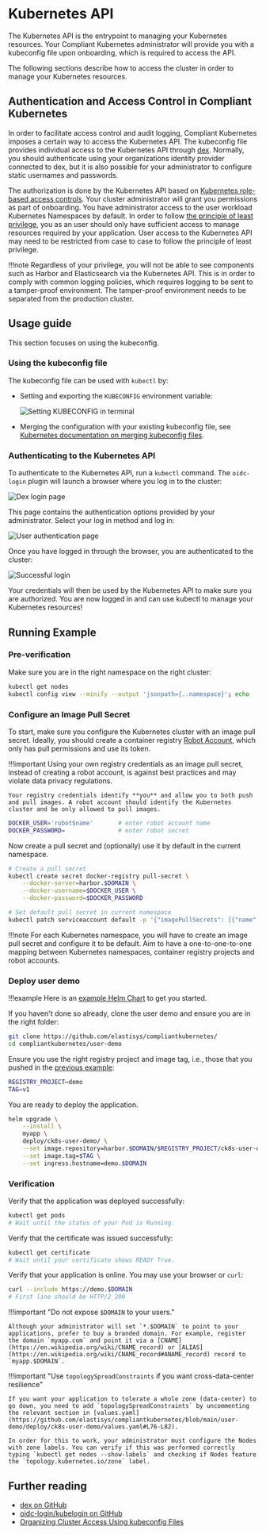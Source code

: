 # Kubernetes API

The Kubernetes API is the entrypoint to managing your Kubernetes resources.
Your Compliant Kubernetes administrator will provide you with a kubeconfig file upon onboarding, which is required to access the API.

The following sections describe how to access the cluster in order to manage your Kubernetes resources.

## Authentication and Access Control in Compliant Kubernetes

In order to facilitate access control and audit logging, Compliant Kubernetes imposes a certain way to access the Kubernetes API.
The kubeconfig file provides individual access to the Kubernetes API through [dex](https://github.com/dexidp/dex).
Normally, you should authenticate using your organizations identity provider connected to dex, but it is also possible for your administrator to configure static usernames and passwords.

The authorization is done by the Kubernetes API based on [Kubernetes role-based access controls](https://kubernetes.io/docs/reference/access-authn-authz/rbac/).
Your cluster administrator will grant you permissions as part of onboarding.
You have administrator access to the user workload Kubernetes Namespaces by default.
In order to follow [the principle of least privilege](https://en.wikipedia.org/wiki/Principle_of_least_privilege), you as an user should only have sufficient access to manage resources required by your application.
User access to the Kubernetes API may need to be restricted from case to case to follow the principle of least privilege.

!!!note
    Regardless of your privilege, you will not be able to see components such as Harbor and Elasticsearch via the Kubernetes API. This is in order to comply with common logging policies, which requires logging to be sent to a tamper-proof environment. The tamper-proof environment needs to be separated from the production cluster.


## Usage guide

This section focuses on using the kubeconfig.

### Using the kubeconfig file

The kubeconfig file can be used with `kubectl` by:

* Setting and exporting the `KUBECONFIG` environment variable:

  ![Setting KUBECONFIG in terminal](img/kubeconfig-terminal.png)

* Merging the configuration with your existing kubeconfig file, see [Kubernetes documentation on merging kubeconfig files](https://kubernetes.io/docs/concepts/configuration/organize-cluster-access-kubeconfig/#merging-kubeconfig-files).

### Authenticating to the Kubernetes API

To authenticate to the Kubernetes API, run a `kubectl` command.
The `oidc-login` plugin will launch a browser where you log in to the cluster:

![Dex login page](img/dex-login.png)

This page contains the authentication options provided by your administrator.
Select your log in method and log in:

![User authentication page](img/user-login.png)

Once you have logged in through the browser, you are authenticated to the cluster:

![Successful login](img/dex-authenticated.png)

Your credentials will then be used by the Kubernetes API to make sure you are authorized.
You are now logged in and can use kubectl to manage your Kubernetes resources!

## Running Example

<!--user-demo-kubernetes-api-start-->

### Pre-verification

Make sure you are in the right namespace on the right cluster:

```bash
kubectl get nodes
kubectl config view --minify --output 'jsonpath={..namespace}'; echo
```

### Configure an Image Pull Secret

To start, make sure you configure the Kubernetes cluster with an image pull secret. Ideally, you should create a container registry [Robot Account](https://goharbor.io/docs/2.2.0/working-with-projects/project-configuration/create-robot-accounts/), which only has pull permissions and use its token.

!!!important
    Using your own registry credentials as an image pull secret, instead of creating a robot account, is against best practices and may violate data privacy regulations.

    Your registry credentials identify **you** and allow you to both push and pull images. A robot account should identify the Kubernetes cluster and be only allowed to pull images.

```bash
DOCKER_USER='robot$name'       # enter robot account name
DOCKER_PASSWORD=               # enter robot secret
```

Now create a pull secret and (optionally) use it by default in the current namespace.

```bash
# Create a pull secret
kubectl create secret docker-registry pull-secret \
    --docker-server=harbor.$DOMAIN \
    --docker-username=$DOCKER_USER \
    --docker-password=$DOCKER_PASSWORD

# Set default pull secret in current namespace
kubectl patch serviceaccount default -p '{"imagePullSecrets": [{"name": "pull-secret"}]}'
```

!!!note
    For each Kubernetes namespace, you will have to create an image pull secret and configure it to be default. Aim to have a one-to-one-to-one mapping between Kubernetes namespaces, container registry projects and robot accounts.

### Deploy user demo

!!!example
    Here is an [example Helm Chart](https://github.com/elastisys/compliantkubernetes/tree/main/user-demo/deploy/ck8s-user-demo) to get you started.

If you haven't done so already, clone the user demo and ensure you are in the right folder:

```bash
git clone https://github.com/elastisys/compliantkubernetes/
cd compliantkubernetes/user-demo
```

Ensure you use the right registry project and image tag, i.e., those that you pushed in the [previous example](/user-guide/registry#running-example):

```bash
REGISTRY_PROJECT=demo
TAG=v1
```

You are ready to deploy the application.

```bash
helm upgrade \
    --install \
    myapp \
    deploy/ck8s-user-demo/ \
    --set image.repository=harbor.$DOMAIN/$REGISTRY_PROJECT/ck8s-user-demo \
    --set image.tag=$TAG \
    --set ingress.hostname=demo.$DOMAIN
```

### Verification

Verify that the application was deployed successfully:

```bash
kubectl get pods
# Wait until the status of your Pod is Running.
```

Verify that the certificate was issued successfully:

```bash
kubectl get certificate
# Wait until your certificate shows READY True.
```

Verify that your application is online. You may use your browser or `curl`:

```bash
curl --include https://demo.$DOMAIN
# First line should be HTTP/2 200
```

!!!important "Do not expose `$DOMAIN` to your users."

    Although your administrator will set `*.$DOMAIN` to point to your applications, prefer to buy a branded domain. For example, register the domain `myapp.com` and point it via a [CNAME](https://en.wikipedia.org/wiki/CNAME_record) or [ALIAS](https://en.wikipedia.org/wiki/CNAME_record#ANAME_record) record to `myapp.$DOMAIN`.

<!--user-demo-kubernetes-api-end-->

!!!important "Use `topologySpreadConstraints` if you want cross-data-center resilience"

    If you want your application to tolerate a whole zone (data-center) to go down, you need to add `topologySpreadConstraints` by uncommenting the relevant section in [values.yaml](https://github.com/elastisys/compliantkubernetes/blob/main/user-demo/deploy/ck8s-user-demo/values.yaml#L76-L82).

    In order for this to work, your administrator must configure the Nodes with zone labels. You can verify if this was performed correctly typing `kubectl get nodes --show-labels` and checking if Nodes feature the `topology.kubernetes.io/zone` label.


## Further reading

* [dex on GitHub](https://github.com/dexidp/dex)
* [oidc-login/kubelogin on GitHub](https://github.com/int128/kubelogin)
* [Organizing Cluster Access Using kubeconfig Files
](https://kubernetes.io/docs/concepts/configuration/organize-cluster-access-kubeconfig/)
